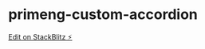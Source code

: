 # primeng-custom-accordion

[Edit on StackBlitz ⚡️](https://stackblitz.com/edit/primeng-custom-accordion)